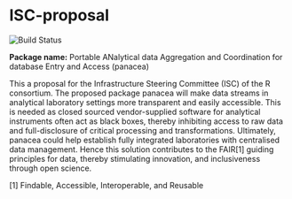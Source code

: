 
<!-- README.md is generated from README.Rmd. Please edit that file -->

# ISC-proposal

![Build
Status](https://app.travis-ci.com/FAIReLABS/isc-proposal-panacea.svg?branch=master)

**Package name:** Portable ANalytical data Aggregation and Coordination
for database Entry and Access (panacea)

This a proposal for the Infrastructure Steering Committee (ISC) of the R
consortium. The proposed package panacea will make data streams in
analytical laboratory settings more transparent and easily accessible.
This is needed as closed sourced vendor-supplied software for analytical
instruments often act as black boxes, thereby inhibiting access to raw
data and full-disclosure of critical processing and transformations.
Ultimately, panacea could help establish fully integrated laboratories
with centralised data management. Hence this solution contributes to the
FAIR[1] guiding principles for data, thereby stimulating innovation, and
inclusiveness through open science.

[1] Findable, Accessible, Interoperable, and Reusable
